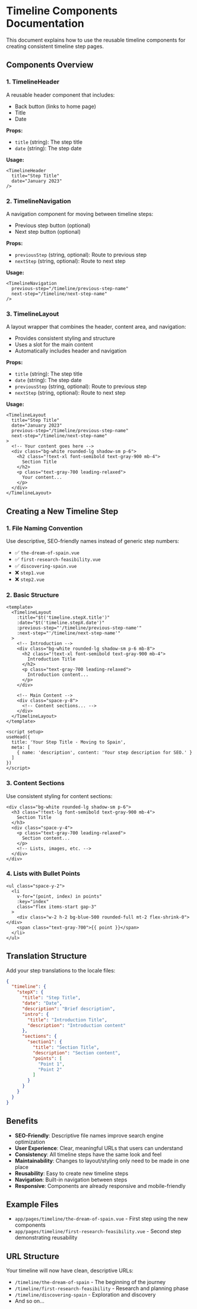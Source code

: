 # Timeline Components Documentation

This document explains how to use the reusable timeline components for creating consistent timeline step pages.

## Components Overview

### 1. TimelineHeader
A reusable header component that includes:
- Back button (links to home page)
- Title
- Date

**Props:**
- `title` (string): The step title
- `date` (string): The step date

**Usage:**
```vue
<TimelineHeader 
  title="Step Title" 
  date="January 2023" 
/>
```

### 2. TimelineNavigation
A navigation component for moving between timeline steps:
- Previous step button (optional)
- Next step button (optional)

**Props:**
- `previousStep` (string, optional): Route to previous step
- `nextStep` (string, optional): Route to next step

**Usage:**
```vue
<TimelineNavigation 
  previous-step="/timeline/previous-step-name"
  next-step="/timeline/next-step-name"
/>
```

### 3. TimelineLayout
A layout wrapper that combines the header, content area, and navigation:
- Provides consistent styling and structure
- Uses a slot for the main content
- Automatically includes header and navigation

**Props:**
- `title` (string): The step title
- `date` (string): The step date
- `previousStep` (string, optional): Route to previous step
- `nextStep` (string, optional): Route to next step

**Usage:**
```vue
<TimelineLayout 
  title="Step Title"
  date="January 2023"
  previous-step="/timeline/previous-step-name"
  next-step="/timeline/next-step-name"
>
  <!-- Your content goes here -->
  <div class="bg-white rounded-lg shadow-sm p-6">
    <h2 class="!text-xl font-semibold text-gray-900 mb-4">
      Section Title
    </h2>
    <p class="text-gray-700 leading-relaxed">
      Your content...
    </p>
  </div>
</TimelineLayout>
```

## Creating a New Timeline Step

### 1. File Naming Convention
Use descriptive, SEO-friendly names instead of generic step numbers:
- ✅ `the-dream-of-spain.vue`
- ✅ `first-research-feasibility.vue`
- ✅ `discovering-spain.vue`
- ❌ `step1.vue`
- ❌ `step2.vue`

### 2. Basic Structure
```vue
<template>
  <TimelineLayout 
    :title="$t('timeline.stepX.title')"
    :date="$t('timeline.stepX.date')"
    :previous-step="'/timeline/previous-step-name'"
    :next-step="'/timeline/next-step-name'"
  >
    <!-- Introduction -->
    <div class="bg-white rounded-lg shadow-sm p-6 mb-8">
      <h2 class="!text-xl font-semibold text-gray-900 mb-4">
        Introduction Title
      </h2>
      <p class="text-gray-700 leading-relaxed">
        Introduction content...
      </p>
    </div>

    <!-- Main Content -->
    <div class="space-y-8">
      <!-- Content sections... -->
    </div>
  </TimelineLayout>
</template>

<script setup>
useHead({
  title: 'Your Step Title - Moving to Spain',
  meta: [
    { name: 'description', content: 'Your step description for SEO.' }
  ]
})
</script>
```

### 3. Content Sections
Use consistent styling for content sections:
```vue
<div class="bg-white rounded-lg shadow-sm p-6">
  <h3 class="!text-lg font-semibold text-gray-900 mb-4">
    Section Title
  </h3>
  <div class="space-y-4">
    <p class="text-gray-700 leading-relaxed">
      Section content...
    </p>
    <!-- Lists, images, etc. -->
  </div>
</div>
```

### 4. Lists with Bullet Points
```vue
<ul class="space-y-2">
  <li 
    v-for="(point, index) in points" 
    :key="index"
    class="flex items-start gap-3"
  >
    <div class="w-2 h-2 bg-blue-500 rounded-full mt-2 flex-shrink-0"></div>
    <span class="text-gray-700">{{ point }}</span>
  </li>
</ul>
```

## Translation Structure

Add your step translations to the locale files:
```json
{
  "timeline": {
    "stepX": {
      "title": "Step Title",
      "date": "Date",
      "description": "Brief description",
      "intro": {
        "title": "Introduction Title",
        "description": "Introduction content"
      },
      "sections": {
        "section1": {
          "title": "Section Title",
          "description": "Section content",
          "points": [
            "Point 1",
            "Point 2"
          ]
        }
      }
    }
  }
}
```

## Benefits

- **SEO-Friendly**: Descriptive file names improve search engine optimization
- **User Experience**: Clear, meaningful URLs that users can understand
- **Consistency**: All timeline steps have the same look and feel
- **Maintainability**: Changes to layout/styling only need to be made in one place
- **Reusability**: Easy to create new timeline steps
- **Navigation**: Built-in navigation between steps
- **Responsive**: Components are already responsive and mobile-friendly

## Example Files

- `app/pages/timeline/the-dream-of-spain.vue` - First step using the new components
- `app/pages/timeline/first-research-feasibility.vue` - Second step demonstrating reusability

## URL Structure

Your timeline will now have clean, descriptive URLs:
- `/timeline/the-dream-of-spain` - The beginning of the journey
- `/timeline/first-research-feasibility` - Research and planning phase
- `/timeline/discovering-spain` - Exploration and discovery
- And so on...
